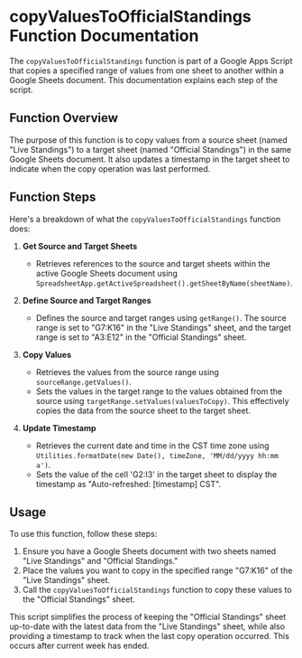 # copyValuesToOfficialStandings Function Documentation

The `copyValuesToOfficialStandings` function is part of a Google Apps Script that copies a specified range of values from one sheet to another within a Google Sheets document. This documentation explains each step of the script.

## Function Overview

The purpose of this function is to copy values from a source sheet (named "Live Standings") to a target sheet (named "Official Standings") in the same Google Sheets document. It also updates a timestamp in the target sheet to indicate when the copy operation was last performed.

## Function Steps

Here's a breakdown of what the `copyValuesToOfficialStandings` function does:

1. **Get Source and Target Sheets**
   - Retrieves references to the source and target sheets within the active Google Sheets document using `SpreadsheetApp.getActiveSpreadsheet().getSheetByName(sheetName)`.

2. **Define Source and Target Ranges**
   - Defines the source and target ranges using `getRange()`. The source range is set to "G7:K16" in the "Live Standings" sheet, and the target range is set to "A3:E12" in the "Official Standings" sheet.

3. **Copy Values**
   - Retrieves the values from the source range using `sourceRange.getValues()`.
   - Sets the values in the target range to the values obtained from the source using `targetRange.setValues(valuesToCopy)`. This effectively copies the data from the source sheet to the target sheet.

4. **Update Timestamp**
   - Retrieves the current date and time in the CST time zone using `Utilities.formatDate(new Date(), timeZone, 'MM/dd/yyyy hh:mm a')`.
   - Sets the value of the cell 'G2:I3' in the target sheet to display the timestamp as "Auto-refreshed: [timestamp] CST".

## Usage
To use this function, follow these steps:

1. Ensure you have a Google Sheets document with two sheets named "Live Standings" and "Official Standings."
2. Place the values you want to copy in the specified range "G7:K16" of the "Live Standings" sheet.
3. Call the `copyValuesToOfficialStandings` function to copy these values to the "Official Standings" sheet.

This script simplifies the process of keeping the "Official Standings" sheet up-to-date with the latest data from the "Live Standings" sheet, while also providing a timestamp to track when the last copy operation occurred. This occurs after current week has ended.
